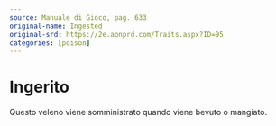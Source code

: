 ```yaml
---
source: Manuale di Gioco, pag. 633
original-name: Ingested
original-srd: https://2e.aonprd.com/Traits.aspx?ID=95
categories: [poison]
---
```


# Ingerito

Questo veleno viene somministrato quando viene bevuto o mangiato.

